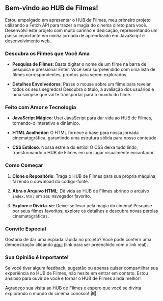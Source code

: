 ## Bem-vindo ao HUB de Filmes!

Estou empolgado em apresentar o HUB de Filmes, meu primeiro projeto utilizando a Fetch API para trazer a magia do cinema direto para você. Desenvolvi este projeto com muito carinho e dedicação, representando um passo importante em minha jornada de aprendizado em JavaScript e desenvolvimento web.

### Descubra os Filmes que Você Ama

- **Pesquisa de Filmes**: Basta digitar o nome de um filme na barra de pesquisa e pressionar Enter. Você será surpreendido com uma lista de filmes correspondentes, prontos para serem explorados.

- **Detalhes Envolvedores**: Passe o mouse sobre um filme para revelar todos os seus segredos! Descubra o título, a avaliação dos usuários e uma sinopse que vai te transportar para o mundo do filme.

### Feito com Amor e Tecnologia

- **JavaScript Mágico**: Usei JavaScript para dar vida ao HUB de Filmes, tornando-o interativo e dinâmico.
  
- **HTML Acolhedor**: O HTML fornece a base para nossa jornada cinematográfica, garantindo uma estrutura sólida para nosso conteúdo.

- **CSS Estiloso**: Nossa estrela do estilo! O CSS deixa tudo lindo, transformando o HUB de Filmes em um lugar visualmente encantador.

### Como Começar

1. **Clone o Repositório**: Traga o HUB de Filmes para sua própria máquina, fazendo o download do código-fonte.

2. **Abra o Arquivo HTML**: Dê vida ao HUB de Filmes abrindo o arquivo `index.html` em seu navegador favorito.

3. **Explore e Divirta-se**: Deixe-se levar pela magia do cinema! Pesquise por seus filmes favoritos, explore os detalhes e descubra novas pérolas cinematográficas.

### Convite Especial

Gostaria de dar uma espiada rápida no projeto? Você pode conferir uma demonstração clicando [aqui](https://htmlcristian.github.io/movie-hub/) (link para ser preenchido com o link real).

### Sua Opinião é Importante!

Se você tiver algum feedback, sugestão ou apenas quiser compartilhar sua experiência no HUB de Filmes, não hesite em entrar em contato. Estou ansioso para ouvir de você e tornar o HUB de Filmes ainda melhor!

Agradeço sua visita ao HUB de Filmes e espero que você se divirta explorando o mundo do cinema conosco! 🎬🍿
